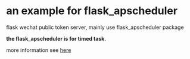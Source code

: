 # an example for flask_apscheduler
flask wechat public token server, mainly use flask_apscheduler package<p>
**the flask_apscheduler is for timed task**.<p>
more information see [here](https://github.com/viniciuschiele/flask-apscheduler)
